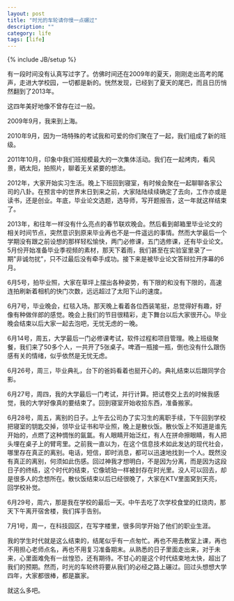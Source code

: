```yaml
---
layout: post
title: "时光的车轮请你慢一点碾过"
description: ""
category: life
tags: [life]
---
```

{% include JB/setup %}

有一段时间没有认真写过字了。仿佛时间还在2009年的夏天，刚刚走出高考的尾声，走进大学校园，一切都是新的。恍然发现，已经到了夏天的尾巴，而且日历悄然翻到了2013年。

这四年美好地像不曾存在过一般。

2009年9月，我来到上海。

2010年9月，因为一场特殊的考试我和可爱的你们聚在了一起，我们组成了新的班级。

2011年10月，印象中我们班规模最大的一次集体活动。我们在一起烤肉，看风景，晒太阳，拍照片，聊着无关紧要的想法。

2012年，大家开始实习生活。晚上下班回到寝室，有时候会聚在一起聊聊各家公司的八卦。在预言中的世界末日到来之前，大家陆陆续续确定了去向，工作亦或是读书，还是创业。年底，毕业论文选题，选导师，写开题报告，这一年就这样结束了。

2013年，和往年一样没有什么亮点的春节联欢晚会。然后看到邮箱里毕业论文的相关时间节点，突然意识到原来毕业再也不是一件遥远的事情。然而大学最后一个学期没有跟之前设想的那样轻松愉快，两门必修课，五门选修课，还有毕业论文。5月份开始准备毕业季视频的素材，那天下着雨，我们甚至在实验室里录了一期"非诚勿扰"，只不过最后没有牵手成功。接下来是被毕业论文答辩拉开序幕的6月。

6月5号，拍毕业照，大家在草坪上摆出各种姿势，有下限的和没有下限的，高速连拍刷新着相机的快门次数，远远超过了太阳下山的速度。

6月7号，毕业晚会，红毯入场。那天晚上看着各位西装笔挺，总觉得好有趣，好像有种做伴郎的感觉。晚会上我们的节目很精彩，走下舞台以后大家很开心。毕业晚会结束以后大家一起去泡吧，无忧无虑的一晚。

6月14号，周五，大学最后一门必修课考试，软件过程和项目管理。晚上班级聚餐，我们来了50多个人，一共开了5张桌子。啤酒一瓶接一瓶，倒也没有什么跟伤感有关的情绪，似乎依然是无忧无虑。

6月26号，周三，毕业典礼，台下的爸妈看着也挺开心的。典礼结束以后跟同学合影。

6月27号，周四，我的大学最后一门考试，并行计算。把试卷交上去的时候我感觉，我的大学好像真的要结束了。回到寝室开始收拾东西，准备搬家。

6月28号，周五，离别的日子。上午去公司办了实习生的离职手续，下午回到学校把寝室的钥匙交掉，领毕业证书和毕业照，晚上是散伙饭。散伙饭上不知道是谁先开始的，点燃了这种惆怅的氤氲。有人眼睛开始泛红，有人在拼命擦眼睛，有人把头埋在桌子上的臂弯里。之前我一直以为，在这个信息技术如此发达的现代社会，哪里存在真正的离别。电话，短信，即时消息，都可以迅速地找到一个人。既然没有真正的离别，何须如此伤感。回过神我才想明白，不是因为分离，而是因为这段日子的终结，这个时代的结束，它像琥珀一样被封存在时光里。没人可以回去，却是很多人的念想所在。散伙饭结束以后已经很晚了，大家在KTV里面窝到天亮，回学校补觉。

6月29号，周六，那是我在学校的最后一天。中午去吃了次学校食堂的红烧肉，那天下午离开宿舍楼，我们挥手告别。

7月1号，周一，在科技园区，在写字楼里，很多同学开始了他们的职业生涯。

我的学生时代就是这么结束的，结尾似乎有一点匆忙。再也不用去教室上课，再也不用担心老师点名，再也不用复习准备期末。从熟悉的日子里面走出来，对于未来，心里面难免有一丝惶恐，还有期待。不甘心的是这个时代结束地太快，超出了我们的预期。然而，时光的车轮终将要从我们的必经之路上碾过。回过头想想大学四年，大家都很棒，都是赢家。

就这么多吧。